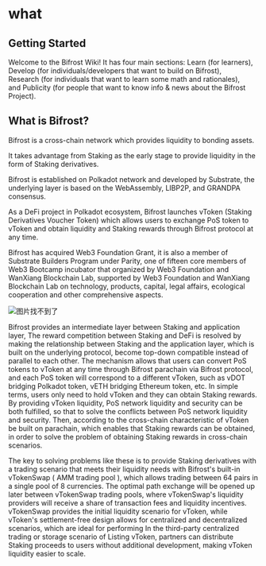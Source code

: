 # what

## Getting Started

Welcome to the Bifrost Wiki! It has four main sections: Learn \(for learners\),  
Develop \(for individuals/developers that want to build on Bifrost\),  
Research \(for individuals that want to learn some math and rationales\),  
and Publicity \(for people that want to know info & news about the Bifrost Project\).

## What is Bifrost?

Bifrost is a cross-chain network which provides liquidity to bonding assets.

It takes advantage from Staking as the early stage to provide liquidity in the form of Staking derivatives.

Bifrost is established on Polkadot network and developed by Substrate, the underlying layer is based on the WebAssembly, LIBP2P, and GRANDPA consensus.

As a DeFi project in Polkadot ecosystem, Bifrost launches vToken \(Staking Derivatives Voucher Token\) which allows users to exchange PoS token to vToken and obtain liquidity and Staking rewards through Bifrost protocol at any time.

Bifrost has acquired Web3 Foundation Grant, it is also a member of Substrate Builders Program under Parity, one of fifteen core members of Web3 Bootcamp incubator that organized by Web3 Foundation and WanXiang Blockchain Lab, supported by Web3 Foundation and WanXiang Blockchain Lab on technology, products, capital, legal affairs, ecological cooperation and other comprehensive aspects.

![&#x56FE;&#x7247;&#x627E;&#x4E0D;&#x5230;&#x4E86;](https://whitepaper.bifrost.finance/zh/Picture4.png)

Bifrost provides an intermediate layer between Staking and application layer, The reward competition between Staking and DeFi is resolved by making the relationship between Staking and the application layer, which is built on the underlying protocol, become top-down compatible instead of parallel to each other. The mechanism allows that users can convert PoS tokens to vToken at any time through Bifrost parachain via Bifrost protocol, and each PoS token will correspond to a different vToken, such as vDOT bridging Polkadot token, vETH bridging Ethereum token, etc. In simple terms, users only need to hold vToken and they can obtain Staking rewards. By providing vToken liquidity, PoS network liquidity and security can be both fulfilled, so that to solve the conflicts between PoS network liquidity and security. Then, according to the cross-chain characteristic of vToken be built on parachain, which enables that Staking rewards can be obtained, in order to solve the problem of obtaining Staking rewards in cross-chain scenarios.

The key to solving problems like these is to provide Staking derivatives with a trading scenario that meets their liquidity needs with Bifrost's built-in vTokenSwap \( AMM trading pool \), which allows trading between 64 pairs in a single pool of 8 currencies. The optimal path exchange will be opened up later between vTokenSwap trading pools, where vTokenSwap's liquidity providers will receive a share of transaction fees and liquidity incentives. vTokenSwap provides the initial liquidity scenario for vToken, while vToken's settlement-free design allows for centralized and decentralized scenarios, which are ideal for performing In the third-party centralized trading or storage scenario of Listing vToken, partners can distribute Staking proceeds to users without additional development, making vToken liquidity easier to scale.

